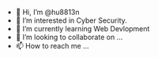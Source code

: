 - 👋 Hi, I’m @hu8813n
- 👀 I’m interested in Cyber Security.
- 🌱 I’m currently learning Web Devlopment 
- 💞️ I’m looking to collaborate on ...
- 📫 How to reach me ...

<!--- 
hu8813n/ath4tlx a ✨ special ✨ repository because its `README.md` (this file) appears on your GitHub profile.
You can click the Preview link to take a look at your changes.
--->
